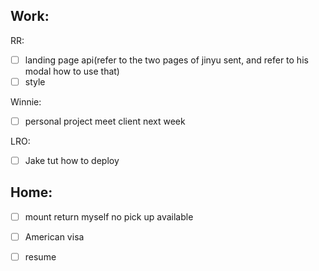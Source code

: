 ## Work:
RR:
- [ ] landing page api(refer to the two pages of jinyu sent, and refer to his modal how to use that)
- [ ] style

Winnie:
- [ ] personal project meet client next week

LRO:
- [ ] Jake tut how to deploy 

## Home:
- [ ] mount return myself no pick up available
- [ ] American visa

- [ ] resume